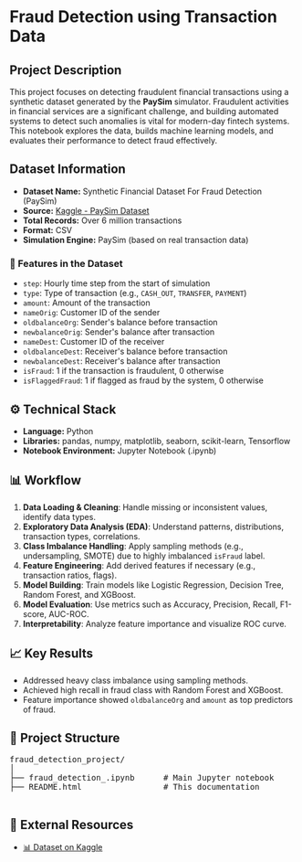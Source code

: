 
  <h1> Fraud Detection using Transaction Data</h1>

  <section>
    <h2> Project Description</h2>
    <p>
      This project focuses on detecting fraudulent financial transactions using a synthetic dataset generated by the <strong>PaySim</strong> simulator. Fraudulent activities in financial services are a significant challenge, and building automated systems to detect such anomalies is vital for modern-day fintech systems. This notebook explores the data, builds machine learning models, and evaluates their performance to detect fraud effectively.
    </p>
  </section>

  <section>
    <h2> Dataset Information</h2>
    <ul>
      <li><strong>Dataset Name:</strong> Synthetic Financial Dataset For Fraud Detection (PaySim)</li>
      <li><strong>Source:</strong> <a href="https://www.kaggle.com/datasets/ealaxi/paysim1" target="_blank">Kaggle - PaySim Dataset</a></li>
      <li><strong>Total Records:</strong> Over 6 million transactions</li>
      <li><strong>Format:</strong> CSV</li>
      <li><strong>Simulation Engine:</strong> PaySim (based on real transaction data)</li>
    </ul>

    
    
  <h3>🧾 Features in the Dataset</h3>
    <ul>
      <li><code>step</code>: Hourly time step from the start of simulation</li>
      <li><code>type</code>: Type of transaction (e.g., <code>CASH_OUT</code>, <code>TRANSFER</code>, <code>PAYMENT</code>)</li>
      <li><code>amount</code>: Amount of the transaction</li>
      <li><code>nameOrig</code>: Customer ID of the sender</li>
      <li><code>oldbalanceOrg</code>: Sender's balance before transaction</li>
      <li><code>newbalanceOrig</code>: Sender's balance after transaction</li>
      <li><code>nameDest</code>: Customer ID of the receiver</li>
      <li><code>oldbalanceDest</code>: Receiver's balance before transaction</li>
      <li><code>newbalanceDest</code>: Receiver's balance after transaction</li>
      <li><code>isFraud</code>: 1 if the transaction is fraudulent, 0 otherwise</li>
      <li><code>isFlaggedFraud</code>: 1 if flagged as fraud by the system, 0 otherwise</li>
    </ul>
  </section>

  <section>
    <h2>⚙ Technical Stack</h2>
    <ul>
      <li><strong>Language:</strong> Python</li>
      <li><strong>Libraries:</strong> pandas, numpy, matplotlib, seaborn, scikit-learn, Tensorflow</li>
      <li><strong>Notebook Environment:</strong> Jupyter Notebook (.ipynb)</li>
    </ul>
  </section>

  <section>
    <h2>📊 Workflow</h2>
    <ol>
      <li><strong>Data Loading & Cleaning</strong>: Handle missing or inconsistent values, identify data types.</li>
      <li><strong>Exploratory Data Analysis (EDA)</strong>: Understand patterns, distributions, transaction types, correlations.</li>
      <li><strong>Class Imbalance Handling</strong>: Apply sampling methods (e.g., undersampling, SMOTE) due to highly imbalanced <code>isFraud</code> label.</li>
      <li><strong>Feature Engineering</strong>: Add derived features if necessary (e.g., transaction ratios, flags).</li>
      <li><strong>Model Building</strong>: Train models like Logistic Regression, Decision Tree, Random Forest, and XGBoost.</li>
      <li><strong>Model Evaluation</strong>: Use metrics such as Accuracy, Precision, Recall, F1-score, AUC-ROC.</li>
      <li><strong>Interpretability</strong>: Analyze feature importance and visualize ROC curve.</li>
    </ol>
  </section>

  <section>
    <h2>📈 Key Results</h2>
    <ul>
      <li>Addressed heavy class imbalance using sampling methods.</li>
      <li>Achieved high recall in fraud class with Random Forest and XGBoost.</li>
      <li>Feature importance showed <code>oldbalanceOrg</code> and <code>amount</code> as top predictors of fraud.</li>
    </ul>
  </section>

  <section>
    <h2>📁 Project Structure</h2>
    <pre>
fraud_detection_project/
│
├── fraud_detection_.ipynb      # Main Jupyter notebook
├── README.html                 # This documentation
    </pre>
  </section>

  <section>
    <h2>🔗 External Resources</h2>
    <ul>
      <li><a href="https://www.kaggle.com/datasets/ealaxi/paysim1" target="_blank">📊 Dataset on Kaggle</a></li>
    </ul>
  </section>

</body>
</html>

